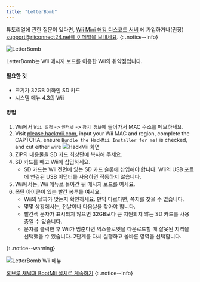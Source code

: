 ```yaml
---
title: "LetterBomb"
---
```


튜토리얼에 관한 질문이 있다면, [Wii Mini 해킹 디스코드 서버](https://discord.gg/rc24) 에 가입하거나(권장) [support@riiconnect24.net에 이메일을 보내세요](mailto:support@riiconnect24.net).
{: .notice--info}

![LetterBomb](/images/letterbomb.png)

LetterBomb는 Wii 메시지 보드를 이용한 Wii의 취약점입니다.

#### 필요한 것
- 크기가 32GB 이하인 SD 카드
- 시스템 메뉴 4.3의 Wii

#### 방법


1. Wii에서 `Wii 설정` -> `인터넷` -> `장치 정보`에 들어가서 MAC 주소를 메모하세요.
1. Visit [please.hackmii.com](https://please.hackmii.com), input your Wii MAC and region, complete the CAPTCHA, ensure `Bundle the HackMii Installer for me!` is checked, and cut either wire ![HackMii 화면](/images/Wii/LetterBomb-PC.png)
1. ZIP의 내용물을 SD 카드 최상단에 복사해 주세요.
1. SD 카드를 빼고 Wii에 삽입하세요.
   - SD 카드는 Wii 전면에 있는 SD 카드 슬롯에 삽입해야 합니다. Wii의 USB 포트에 연결된 USB 어댑터를 사용하면 작동하지 않습니다.
1. Wii에서는, Wii 메뉴로 돌아간 뒤 메시지 보드를 여세요.
1. 폭탄 아이콘이 있는 빨간 봉투를 여세요.
   - Wii의 날짜가 맞는지 확인하세요. 만약 다르다면, 쪽지를 찾을 수 없습니다.
   - 몇몇 상황에서는, 전날이나 다음날을 찾아야 합니다.
   - 빨간색 문자가 표시되지 않으면 32GB보다 큰 지원되지 않는 SD 카드를 사용 중일 수 있습니다.
   - 문자를 클릭한 후 Wii가 멈춘다면 익스플로잇을 다운로드할 때 잘못된 지역을 선택했을 수 있습니다. 2단계를 다시 실행하고 올바른 영역을 선택합니다.


{: .notice--warning}


![LetterBomb Wii 메뉴](/images/Wii/LetterBomb-Wii.png)

[홈브루 채널과 BootMii 설치로 계속하기](hbc)
{: .notice--info}
